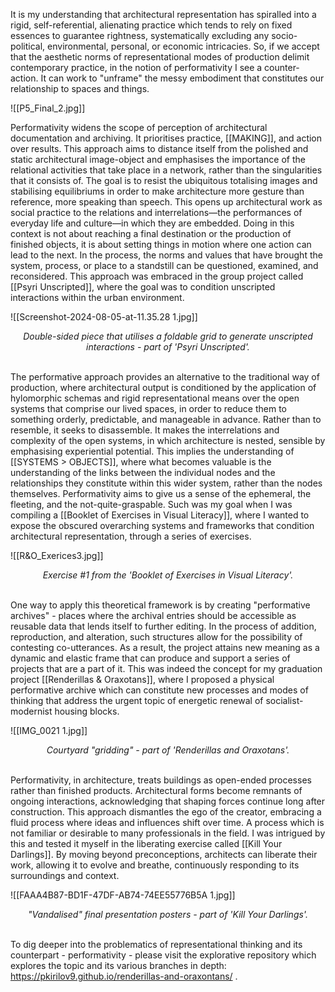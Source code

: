 It is my understanding that architectural representation has spiralled into a rigid, self-referential, alienating practice which tends to rely on fixed essences to guarantee rightness, systematically excluding any socio-political, environmental, personal, or economic intricacies. So, if we accept that the aesthetic norms of representational modes of production delimit contemporary practice, in the notion of performativity I see a counter-action. It can work to "unframe" the messy embodiment that constitutes our relationship to spaces and things. 

![[P5_Final_2.jpg]]

Performativity widens the scope of perception of architectural documentation and archiving. It prioritises practice, [[MAKING]], and action over results. This approach aims to distance itself from the polished and static architectural image-object and emphasises the importance of the relational activities that take place in a network, rather than the singularities that it consists of. The goal is to resist the ubiquitous totalising images and stabilising equilibriums in order to make architecture more gesture than reference, more speaking than speech. This opens up architectural work as social practice to the relations and interrelations—the performances of everyday life and culture—in which they are embedded. Doing in this context is not about reaching a final destination or the production of finished objects, it is about setting things in motion where one action can lead to the next. In the process, the norms and values that have brought the system, process, or place to a standstill can be questioned, examined, and reconsidered. This approach was embraced in the group project called [[Psyri Unscripted]], where the goal was to condition unscripted interactions within the urban environment. 

![[Screenshot-2024-08-05-at-11.35.28 1.jpg]]
*<p align=center> Double-sided piece that utilises a foldable grid to generate unscripted interactions - part of 'Psyri Unscripted'.  </p>*
\
The performative approach provides an alternative to the traditional way of production, where architectural output is conditioned by the application of hylomorphic schemas and rigid representational means over the open systems that comprise our lived spaces, in order to reduce them to something orderly, predictable, and manageable in advance. Rather than to resemble, it seeks to disassemble. It makes the interrelations and complexity of the open systems, in which architecture is nested, sensible by emphasising experiential potential. This implies the understanding of [[SYSTEMS > OBJECTS]], where what becomes valuable is the understanding of the links between the individual nodes and the relationships they constitute within this wider system, rather than the nodes themselves. Performativity aims to give us a sense of the ephemeral, the fleeting, and the not-quite-graspable. Such was my goal when I was compiling a [[Booklet of Exercises in Visual Literacy]], where I wanted to expose the obscured overarching systems and frameworks that condition architectural representation, through a series of exercises. 

![[R&O_Exerices3.jpg]]
*<p align=center> Exercise #1 from the 'Booklet of Exercises in Visual Literacy'. </p>*
\
One way to apply this theoretical framework is by creating "performative archives" - places where the archival entries should be accessible as reusable data that lends itself to further editing. In the process of addition, reproduction, and alteration, such structures allow for the possibility of contesting co-utterances. As a result, the project attains new meaning as a dynamic and elastic frame that can produce and support a series of projects that are a part of it. This was indeed the concept for my graduation project [[Renderillas & Oraxotans]], where I proposed a physical performative archive which can constitute new processes and modes of thinking that address the urgent topic of energetic renewal of socialist-modernist housing blocks. 

![[IMG_0021 1.jpg]]
*<p align=center> Courtyard "gridding" - part of 'Renderillas and Oraxotans'. </p>*
\
Performativity, in architecture, treats buildings as open-ended processes rather than finished products. Architectural forms become remnants of ongoing interactions, acknowledging that shaping forces continue long after construction. This approach dismantles the ego of the creator, embracing a fluid process where ideas and influences shift over time. A process which is not familiar or desirable to many professionals in the field. I was intrigued by this and tested it myself in the liberating exercise called [[Kill Your Darlings]].  By moving beyond preconceptions, architects can liberate their work, allowing it to evolve and breathe, continuously responding to its surroundings and context.

![[FAAA4B87-BD1F-47DF-AB74-74EE55776B5A 1.jpg]]
*<p align=center> "Vandalised" final presentation posters - part of 'Kill Your Darlings'. </p>*
\
To dig deeper into the problematics of representational thinking and its counterpart - performativity - please visit the explorative repository which explores the topic and its various branches in depth: https://pkirilov9.github.io/renderillas-and-oraxontans/ .  